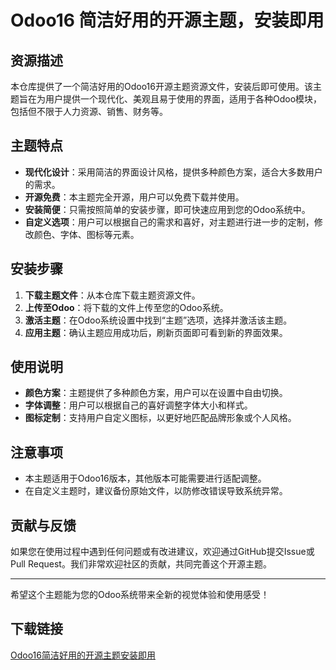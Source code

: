# Odoo16 简洁好用的开源主题，安装即用

## 资源描述

本仓库提供了一个简洁好用的Odoo16开源主题资源文件，安装后即可使用。该主题旨在为用户提供一个现代化、美观且易于使用的界面，适用于各种Odoo模块，包括但不限于人力资源、销售、财务等。

## 主题特点

- **现代化设计**：采用简洁的界面设计风格，提供多种颜色方案，适合大多数用户的需求。
- **开源免费**：本主题完全开源，用户可以免费下载并使用。
- **安装简便**：只需按照简单的安装步骤，即可快速应用到您的Odoo系统中。
- **自定义选项**：用户可以根据自己的需求和喜好，对主题进行进一步的定制，修改颜色、字体、图标等元素。

## 安装步骤

1. **下载主题文件**：从本仓库下载主题资源文件。
2. **上传至Odoo**：将下载的文件上传至您的Odoo系统。
3. **激活主题**：在Odoo系统设置中找到“主题”选项，选择并激活该主题。
4. **应用主题**：确认主题应用成功后，刷新页面即可看到新的界面效果。

## 使用说明

- **颜色方案**：主题提供了多种颜色方案，用户可以在设置中自由切换。
- **字体调整**：用户可以根据自己的喜好调整字体大小和样式。
- **图标定制**：支持用户自定义图标，以更好地匹配品牌形象或个人风格。

## 注意事项

- 本主题适用于Odoo16版本，其他版本可能需要进行适配调整。
- 在自定义主题时，建议备份原始文件，以防修改错误导致系统异常。

## 贡献与反馈

如果您在使用过程中遇到任何问题或有改进建议，欢迎通过GitHub提交Issue或Pull Request。我们非常欢迎社区的贡献，共同完善这个开源主题。

---

希望这个主题能为您的Odoo系统带来全新的视觉体验和使用感受！

## 下载链接

[Odoo16简洁好用的开源主题安装即用](https://pan.quark.cn/s/eabdc44c2981)